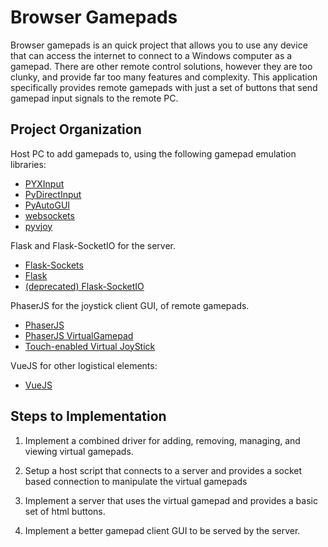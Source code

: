 # Browser Gamepads

Browser gamepads is an quick project that allows you to use any device that can access the internet to connect to a Windows computer as a gamepad. There are other remote control solutions, however they are too clunky, and provide far too many features and complexity. This application specifically provides remote gamepads with just a set of buttons that send gamepad input signals to the remote PC.

## Project Organization

Host PC to add gamepads to, using the following gamepad emulation libraries:
- [PYXInput](https://pypi.org/project/PYXInput/)
- [PyDirectInput](https://pypi.org/project/PyDirectInput/)
- [PyAutoGUI](https://github.com/asweigart/pyautogui)
- [websockets](https://websockets.readthedocs.io/en/stable/)
- [pyvjoy](https://github.com/tidzo/pyvjoy)

Flask and Flask-SocketIO for the server.
- [Flask-Sockets]()
- [Flask](https://flask.palletsprojects.com/en/1.1.x/)
- [(deprecated) Flask-SocketIO](https://flask-socketio.readthedocs.io/en/latest/)

PhaserJS for the joystick client GUI, of remote gamepads.
- [PhaserJS](https://phaser.io/)
- [PhaserJS VirtualGamepad](https://github.com/ShawnHymel/phaser-plugin-virtual-gamepad)
- [Touch-enabled Virtual JoyStick](https://www.cssscript.com/touch-joystick-controller/)

VueJS for other logistical elements:
- [VueJS](https://vuejs.org/)

## Steps to Implementation

1. Implement a combined driver for adding, removing, managing, and viewing virtual gamepads.

2. Setup a host script that connects to a server and provides a socket based connection to manipulate the virtual gamepads

3. Implement a server that uses the virtual gamepad and provides a basic set of html buttons.

4. Implement a better gamepad client GUI to be served by the server.

